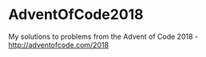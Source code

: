 # AdventOfCode2018
My solutions to problems from the Advent of Code 2018 - http://adventofcode.com/2018